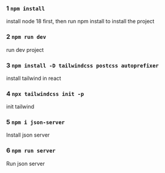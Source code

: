 ### 1 `npm install`

install node 18 first, then run npm install to install the project

### 2 `npm run dev`

run dev project

### 3 `npm install -D tailwindcss postcss autoprefixer`

install tailwind in react

### 4 `npx tailwindcss init -p`

init tailwind


### 5 `npm i json-server`

Install json server

### 6 `npm run server`

Run json server